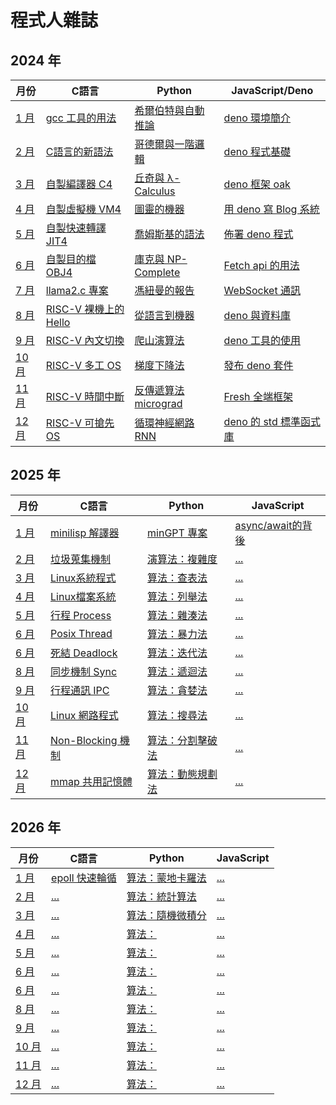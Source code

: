 # 程式人雜誌

## 2024 年

月份                 | C語言 | Python | JavaScript/Deno
---------------------------|------|--------|--------------------------------------
[1 月](2024/01/)   | [gcc 工具的用法](2024/01/c/README.md) | [希爾伯特與自動推論](2024/01/python/README.md) | [deno 環境簡介](2024/01/javascript/README.md)
[2 月](2024/02/)   | [C語言的新語法](2024/02/c/README.md) | [哥德爾與一階邏輯](2024/02/python/README.md) | [deno 程式基礎](2024/02/javascript/README.md)
[3 月](2024/03/)   | [自製編譯器 C4](2024/03/c/README.md) | [丘奇與 λ-Calculus](2024/03/python/README.md) | [deno 框架 oak](2024/03/javascript/README.md)
[4 月](2024/04/)   | [自製虛擬機 VM4](2024/04/c/README.md) | [圖靈的機器](2024/04/python/README.md) | [用 deno 寫 Blog 系統](2024/04/javascript/README.md)
[5 月](2024/05/)   | [自製快速轉譯 JIT4](2024/05/c/README.md) | [喬姆斯基的語法](2024/05/python/README.md) | [佈署 deno 程式](2024/05/javascript/README.md)
[6 月](2024/06/)   | [自製目的檔 OBJ4](2024/06/c/README.md) | [庫克與 NP-Complete](2024/06/python/README.md) | [Fetch api 的用法](2024/06/javascript/README.md)
[7 月](2024/07/)   | [llama2.c 專案](2024/07/c/README.md) | [馮紐曼的報告](2024/07/python/README.md) | [WebSocket 通訊](2024/07/javascript/README.md)
[8 月](2024/08/)   | [RISC-V 裸機上的 Hello](2024/08/c/README.md) | [從語言到機器](2024/08/python/README.md) | [deno 與資料庫](2024/08/javascript/README.md)
[9 月](2024/09/)   | [RISC-V 內文切換](2024/09/c/README.md) | [爬山演算法](2024/09/python/README.md) | [deno 工具的使用](2024/09/javascript/README.md)
[10 月](2024/10/)   | [RISC-V 多工 OS](2024/10/c/README.md) | [梯度下降法](2024/10/python/README.md) | [發布 deno 套件](2024/10/javascript/README.md)
[11 月](2024/11/)   | [RISC-V 時間中斷](2024/11/c/README.md) | [反傳遞算法 micrograd](2024/11/python/README.md) | [Fresh 全端框架](2024/11/javascript/README.md)
[12 月](2024/12/)   | [RISC-V 可搶先 OS](2024/12/c/README.md) | [循環神經網路 RNN](2024/12/python/README.md) | [deno 的 std 標準函式庫](2024/12/javascript/README.md)

## 2025 年

月份                 | C語言 | Python | JavaScript
---------------------------|------|--------|--------------------------------------
[1 月](2025/01/)   | [minilisp 解譯器](2025/01/c/README.md) | [minGPT 專案](2025/01/python/README.md) | [async/await的背後](2025/01/javascript/README.md)
[2 月](2025/02/)   | [垃圾蒐集機制](2025/02/c/README.md) | [演算法：複雜度](2025/02/python/README.md) | [...](2025/02/javascript/README.md)
[3 月](2025/02/)   | [Linux系統程式](2025/02/c/README.md) | [算法：查表法](2025/02/python/README.md) | [...](2025/02/javascript/README.md)
[4 月](2025/02/)   | [Linux檔案系統](2025/02/c/README.md) | [算法：列舉法](2025/02/python/README.md) | [...](2025/02/javascript/README.md)
[5 月](2025/02/)   | [行程 Process](2025/02/c/README.md) | [算法：雜湊法](2025/02/python/README.md) | [...](2025/02/javascript/README.md)
[6 月](2025/02/)   | [Posix Thread](2025/02/c/README.md) | [算法：暴力法](2025/02/python/README.md) | [...](2025/02/javascript/README.md)
[6 月](2025/02/)   | [死結 Deadlock](2025/02/c/README.md) | [算法：迭代法](2025/02/python/README.md) | [...](2025/02/javascript/README.md)
[8 月](2025/02/)   | [同步機制 Sync](2025/02/c/README.md) | [算法：遞迴法](2025/02/python/README.md) | [...](2025/02/javascript/README.md)
[9 月](2025/02/)   | [行程通訊 IPC](2025/02/c/README.md) | [算法：貪婪法](2025/02/python/README.md) | [...](2025/02/javascript/README.md)
[10 月](2025/02/)   | [Linux 網路程式](2025/02/c/README.md) | [算法：搜尋法](2025/02/python/README.md) | [...](2025/02/javascript/README.md)
[11 月](2025/02/)   | [Non-Blocking 機制](2025/02/c/README.md) | [算法：分割擊破法](2025/02/python/README.md) | [...](2025/02/javascript/README.md)
[12 月](2025/02/)   | [mmap 共用記憶體](2025/02/c/README.md) | [算法：動態規劃法](2025/02/python/README.md) | [...](2025/02/javascript/README.md)

## 2026 年

月份                 | C語言 | Python | JavaScript
---------------------------|------|--------|--------------------------------------
[1 月](2026/01/)   | [epoll 快速輪循](2026/01/c/README.md) | [算法：蒙地卡羅法](2026/01/python/README.md) | [...](2026/01/javascript/README.md)
[2 月](2026/02/)   | [...](2026/02/c/README.md) | [算法：統計算法](2026/02/python/README.md) | [...](2026/02/javascript/README.md)
[3 月](2026/02/)   | [...](2026/02/c/README.md) | [算法：隨機微積分](2026/02/python/README.md) | [...](2026/02/javascript/README.md)
[4 月](2026/02/)   | [...](2026/02/c/README.md) | [算法：](2026/02/python/README.md) | [...](2026/02/javascript/README.md)
[5 月](2026/02/)   | [...](2026/02/c/README.md) | [算法：](2026/02/python/README.md) | [...](2026/02/javascript/README.md)
[6 月](2026/02/)   | [...](2026/02/c/README.md) | [算法：](2026/02/python/README.md) | [...](2026/02/javascript/README.md)
[6 月](2026/02/)   | [...](2026/02/c/README.md) | [算法：](2026/02/python/README.md) | [...](2026/02/javascript/README.md)
[8 月](2026/02/)   | [...](2026/02/c/README.md) | [算法：](2026/02/python/README.md) | [...](2026/02/javascript/README.md)
[9 月](2026/02/)   | [...](2026/02/c/README.md) | [算法：](2026/02/python/README.md) | [...](2026/02/javascript/README.md)
[10 月](2026/02/)   | [...](2026/02/c/README.md) | [算法：](2026/02/python/README.md) | [...](2026/02/javascript/README.md)
[11 月](2026/02/)   | [...](2026/02/c/README.md) | [算法：](2026/02/python/README.md) | [...](2026/02/javascript/README.md)
[12 月](2026/02/)   | [...](2026/02/c/README.md) | [算法：](2026/02/python/README.md) | [...](2026/02/javascript/README.md)
